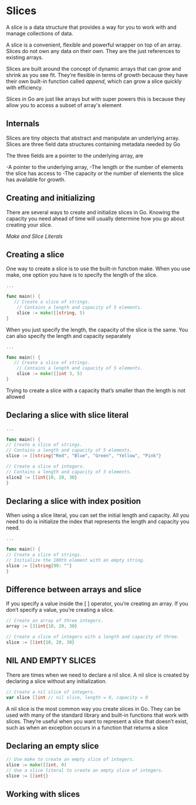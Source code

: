 # Slices

A slice is a data structure that provides a way for you to work with and manage collections of data.

A slice is a convenient, flexible and powerful wrapper on top of an array. Slices do not own any data on their own. They are the just references to existing arrays.

Slices are built around the concept of dynamic arrays that can grow and
shrink as you see fit. They’re flexible in terms of growth because they have their own built-in function called <i>append</i>, which can grow a slice quickly with efficiency.

Slices in Go are just like arrays but with super powers this is because they allow you to access a subset of array's element

## Internals

Slices are tiny objects that abstract and manipulate an underlying array.
Slices are three field data structures containing metadata needed by Go

The three fields are a pointer to the underlying array, are

-A pointer to the underlying array,
-The length or the number of elements the slice has access to
-The capacity or the number of elements the slice has available for growth.

## Creating and initializing

There are several ways to create and initialize slices in Go. Knowing the capacity you need ahead of time will usually determine how you go about creating your slice.

*Make and Slice Literals*

## Creating a slice

One way to create a slice is to use the built-in function make. When you use make, one option you have is to specify the length of the slice.

```Go
... 

func main() {
   // Create a slice of strings.
    // Contains a length and capacity of 5 elements.
    slice := make([]string, 5)
}

```

When you just specify the length, the capacity of the slice is the same. You can also specify the length and capacity separately

```Go
... 

func main() {
   // Create a slice of strings.
    // Contains a length and capacity of 5 elements.
    slice := make([]int 3, 5)
}

```

 Trying to create a slice with a capacity that’s smaller than the length is not allowed

## Declaring a slice with slice literal

```Go
... 

func main() {
// Create a slice of strings.
// Contains a length and capacity of 5 elements.
slice := []string{"Red", "Blue", "Green", "Yellow", "Pink"}

// Create a slice of integers.
// Contains a length and capacity of 3 elements.
slice2 := []int{10, 20, 30}
}

```

## Declaring a slice with index position

When using a slice literal, you can set the initial length and capacity. All you need to do is initialize the index that represents the length and capacity you need.

```Go
... 

func main() {
// Create a slice of strings.
// Initialize the 100th element with an empty string.
slice := []string{99: ""}
}

```

## Difference between arrays and slice

If you specify a value inside the [ ] operator, you’re creating an array. If
you don’t specify a value, you’re creating a slice.

```Go
// Create an array of three integers.
array := [3]int{10, 20, 30}

// Create a slice of integers with a length and capacity of three.
slice := []int{10, 20, 30}
```

## NIL AND EMPTY SLICES

There are times when we need to declare a nil slice. A nil slice is created
by declaring a slice without any initialization.

```Go
// Create a nil slice of integers.
var slice []int // nil slice, length = 0, capacity = 0
```

A nil slice is the most common way you create slices in Go. They can be used with many of the standard library and built-in functions that work with slices. 
They’re useful when you want to represent a slice that doesn’t exist, such as when an exception occurs in a function that returns a slice

## Declaring an empty slice
```Go
// Use make to create an empty slice of integers.
slice := make([]int, 0)
// Use a slice literal to create an empty slice of integers.
slice := []int{}
```

## Working with slices

